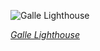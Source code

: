 
![Galle Lighthouse](https://upload.wikimedia.org/wikipedia/commons/thumb/5/54/SL_Galle_Fort_asv2020-01_img24.jpg/525px-SL_Galle_Fort_asv2020-01_img24.jpg)

*[Galle Lighthouse](https://wikipedia.org/wiki/File:SL_Galle_Fort_asv2020-01_img24.jpg)*
